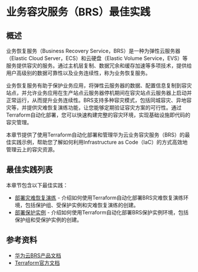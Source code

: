 # 业务容灾服务（BRS）最佳实践

## 概述

业务恢复服务（Business Recovery Service，BRS）是一种为弹性云服务器（Elastic Cloud Server，ECS）和云硬盘（Elastic Volume Service，EVS）等服务提供容灾的服务。通过主机层复制、数据冗余和缓存加速等多项技术，提供给用户高级别的数据可靠性以及业务连续性，称为业务恢复服务。

业务恢复服务有助于保护业务应用，将弹性云服务器的数据、配置信息复制到容灾站点，并允许业务应用在生产站点云服务器停机期间在容灾站点云服务器上启动并正常运行，从而提升业务连续性。BRS支持多种容灾模式，包括同城容灾、异地容灾等，并提供灾难恢复演练功能，让您能够定期验证容灾方案的可行性。通过Terraform自动化部署，您可以快速构建完整的容灾环境，实现基础设施即代码的容灾管理。

本章节提供了使用Terraform自动化部署和管理华为云业务容灾服务（BRS）的最佳实践示例，帮助您了解如何利用Infrastructure as Code（IaC）的方式高效地管理云上的容灾资源。

## 最佳实践列表

本章节包含以下最佳实践：

* [部署灾难恢复演练](disaster_recovery_drill.md) - 介绍如何使用Terraform自动化部署BRS灾难恢复演练环境，包括保护组、受保护实例和灾难恢复演练的创建。
* [部署保护实例](protected_instance.md) - 介绍如何使用Terraform自动化部署BRS保护实例环境，包括保护组和受保护实例的创建。

## 参考资料

- [华为云BRS产品文档](https://support.huaweicloud.com/sdrs/index.html)
- [Terraform官方文档](https://www.terraform.io/docs/index.html)
